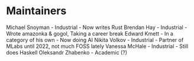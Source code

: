 # Maintainers

Michael Snoyman - Industrial - Now writes Rust
Brendan Hay - Industrial - Wrote amazonka & gogol, Taking a career break
Edward Kmett - In a category of his own - Now doing AI
Nikita Volkov - Industrial - Partner of MLabs until 2022, not much FOSS lately
Vanessa McHale - Industrial - Still does Haskell
Oleksandr Zhabenko - Academic (?) 
